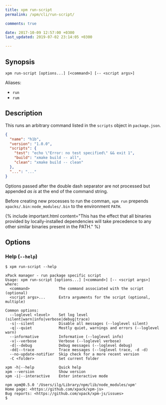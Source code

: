 ```yaml
---
title: xpm run-script
permalink: /xpm/cli/run-script/

comments: true

date: 2017-10-09 12:57:00 +0300
last_updated: 2019-07-02 23:14:05 +0300

---
```


## Synopsis

```
xpm run-script [options...] [<command>] [-- <script args>]
```

Aliases:
- `run`
- `rum`

## Description

This runs an arbitrary command listed in the `scripts` object
in `package.json`.

```json
{
  "name": "h1b",
  "version": "1.0.0",
  "scripts": {
    "test": "echo \"Error: no test specified\" && exit 1",
    "build": "xmake build -- all",
    "clean": "xmake build -- clean"
  },
  "...": "..."
}
```

Options passed after the double dash separator are not processed 
but appended _as is_ at the end of the command string.

Before creating new processes to run the comman, `xpm run` prepends 
`xpacks/.bin:node_modules/.bin` to the environment `PATH`. 

{% include important.html content="This has the effect that all 
binaries provided by locally-installed 
dependencies will take precedence to any other similar binaries 
present in the PATH." %}

## Options

### Help (`--help`)

```
$ xpm run-script --help

xPack manager - run package specific script
Usage: xpm run-script [options...] [<command>] [-- <script args>]
where:
  <command>             The command associated with the script (optional)
  <script args>...      Extra arguments for the script (optional, multiple)

Common options:
  --loglevel <level>    Set log level (silent|warn|info|verbose|debug|trace) 
  -s|--silent           Disable all messages (--loglevel silent) 
  -q|--quiet            Mostly quiet, warnings and errors (--loglevel warn) 
  --informative         Informative (--loglevel info) 
  -v|--verbose          Verbose (--loglevel verbose) 
  -d|--debug            Debug messages (--loglevel debug) 
  -dd|--trace           Trace messages (--loglevel trace, -d -d) 
  --no-update-notifier  Skip check for a more recent version 
  -C <folder>           Set current folder 

xpm -h|--help           Quick help 
xpm --version           Show version 
xpm -i|--interactive    Enter interactive mode 

npm xpm@0.5.0 '/Users/ilg/Library/npm/lib/node_modules/xpm'
Home page: <https://github.com/xpack/xpm-js>
Bug reports: <https://github.com/xpack/xpm-js/issues>
$
```
